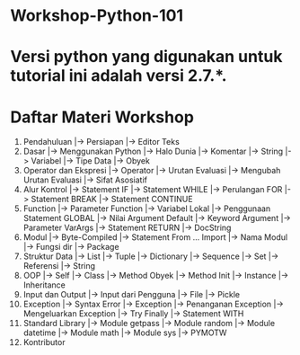 # Workshop-Python-101
# Versi python yang digunakan untuk tutorial ini adalah versi 2.7.*.
# Daftar Materi Workshop
1. Pendahuluan
    |-> Persiapan
    |-> Editor Teks
2. Dasar
    |-> Menggunakan Python
    |-> Halo Dunia
    |-> Komentar
    |-> String
    |-> Variabel
    |-> Tipe Data
    |-> Obyek
3. Operator dan Ekspresi
    |-> Operator
    |-> Urutan Evaluasi
    |-> Mengubah Urutan Evaluasi
    |-> Sifat Asosiatif
4. Alur Kontrol
    |-> Statement IF
    |-> Statement WHILE
    |-> Perulangan FOR
    |-> Statement BREAK
    |-> Statement CONTINUE
5. Function
    |-> Parameter Function
    |-> Variabel Lokal
    |-> Penggunaan Statement GLOBAL
    |-> Nilai Argument Default
    |-> Keyword Argument
    |-> Parameter VarArgs
    |-> Statement RETURN
    |-> DocString
6. Modul
    |-> Byte-Compiled
    |-> Statement From ... Import
    |-> Nama Modul
    |-> Fungsi dir
    |-> Package
7. Struktur Data
    |-> List
    |-> Tuple
    |-> Dictionary
    |-> Sequence
    |-> Set
    |-> Referensi
    |-> String
8. OOP
    |-> Self
    |-> Class
    |-> Method Obyek
    |-> Method Init
    |-> Instance
    |-> Inheritance
9. Input dan Output
    |-> Input dari Pengguna
    |-> File
    |-> Pickle
10. Exception
    |-> Syntax Error
    |-> Exception
    |-> Penanganan Exception
    |-> Mengeluarkan Exception
    |-> Try Finally
    |-> Statement WITH
11. Standard Library
    |-> Module getpass
    |-> Module random
    |-> Module datetime
    |-> Module math
    |-> Module sys
    |-> PYMOTW
12. Kontributor